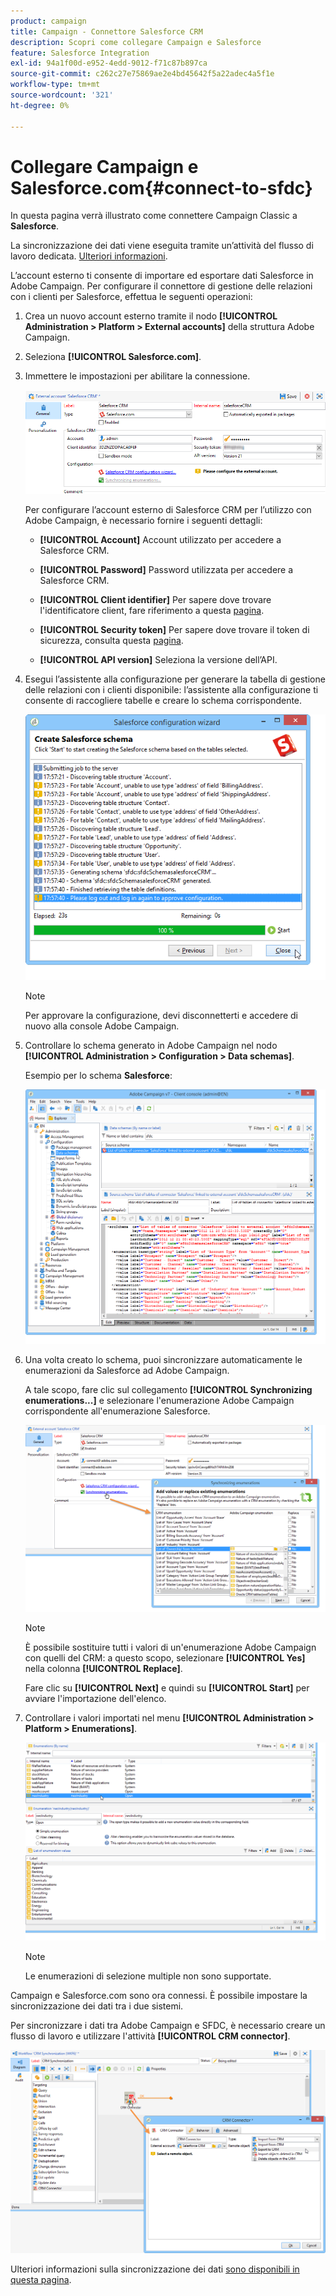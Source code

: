 ```yaml
---
product: campaign
title: Campaign - Connettore Salesforce CRM
description: Scopri come collegare Campaign e Salesforce
feature: Salesforce Integration
exl-id: 94a1f00d-e952-4edd-9012-f71c87b897ca
source-git-commit: c262c27e75869ae2e4bd45642f5a22adec4a5f1e
workflow-type: tm+mt
source-wordcount: '321'
ht-degree: 0%

---
```


# Collegare Campaign e Salesforce.com{#connect-to-sfdc}



In questa pagina verrà illustrato come connettere Campaign Classic a **Salesforce**.

La sincronizzazione dei dati viene eseguita tramite un’attività del flusso di lavoro dedicata. [Ulteriori informazioni](../../platform/using/crm-data-sync.md).


L’account esterno ti consente di importare ed esportare dati Salesforce in Adobe Campaign.
Per configurare il connettore di gestione delle relazioni con i clienti per Salesforce, effettua le seguenti operazioni:

1. Crea un nuovo account esterno tramite il nodo **[!UICONTROL Administration > Platform > External accounts]** della struttura Adobe Campaign.
1. Seleziona **[!UICONTROL Salesforce.com]**.
1. Immettere le impostazioni per abilitare la connessione.

   ![](assets/ext_account_17.png)

   Per configurare l’account esterno di Salesforce CRM per l’utilizzo con Adobe Campaign, è necessario fornire i seguenti dettagli:

   * **[!UICONTROL Account]**
Account utilizzato per accedere a Salesforce CRM.

   * **[!UICONTROL Password]**
Password utilizzata per accedere a Salesforce CRM.

   * **[!UICONTROL Client identifier]**
Per sapere dove trovare l&#39;identificatore client, fare riferimento a questa [pagina](https://help.salesforce.com/articleView?id=000205876&amp;type=1).

   * **[!UICONTROL Security token]**
Per sapere dove trovare il token di sicurezza, consulta questa [pagina](https://help.salesforce.com/articleView?id=000205876&amp;type=1).

   * **[!UICONTROL API version]**
Seleziona la versione dell’API.
1. Esegui l’assistente alla configurazione per generare la tabella di gestione delle relazioni con i clienti disponibile: l’assistente alla configurazione ti consente di raccogliere tabelle e creare lo schema corrispondente.

   ![](assets/crm_connectors_sfdc_launch.png)

   >[!NOTE]
   >
   >Per approvare la configurazione, devi disconnetterti e accedere di nuovo alla console Adobe Campaign.

1. Controllare lo schema generato in Adobe Campaign nel nodo **[!UICONTROL Administration > Configuration > Data schemas]**.

   Esempio per lo schema **Salesforce**:

   ![](assets/crm_connectors_sfdc_table.png)

1. Una volta creato lo schema, puoi sincronizzare automaticamente le enumerazioni da Salesforce ad Adobe Campaign.

   A tale scopo, fare clic sul collegamento **[!UICONTROL Synchronizing enumerations...]** e selezionare l&#39;enumerazione Adobe Campaign corrispondente all&#39;enumerazione Salesforce.



   ![](assets/crm_connectors_sfdc_enum.png)

   >[!NOTE]
   >
   >È possibile sostituire tutti i valori di un&#39;enumerazione Adobe Campaign con quelli del CRM: a questo scopo, selezionare **[!UICONTROL Yes]** nella colonna **[!UICONTROL Replace]**.


   Fare clic su **[!UICONTROL Next]** e quindi su **[!UICONTROL Start]** per avviare l&#39;importazione dell&#39;elenco.

1. Controllare i valori importati nel menu **[!UICONTROL Administration > Platform > Enumerations]**.

   ![](assets/crm_connectors_sfdc_exe.png)

   >[!NOTE]
   >
   > Le enumerazioni di selezione multiple non sono supportate.

Campaign e Salesforce.com sono ora connessi. È possibile impostare la sincronizzazione dei dati tra i due sistemi.

Per sincronizzare i dati tra Adobe Campaign e SFDC, è necessario creare un flusso di lavoro e utilizzare l&#39;attività **[!UICONTROL CRM connector]**.

![](assets/crm_connectors_sfdc_wf.png)

Ulteriori informazioni sulla sincronizzazione dei dati [sono disponibili in questa pagina](../../platform/using/crm-data-sync.md).
